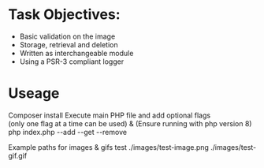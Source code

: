 # **Task Objectives:**

-   Basic validation on the image
-   Storage, retrieval and deletion
-   Written as interchangeable module
-   Using a PSR-3 compliant logger

# **Useage**

Composer install
Execute main PHP file and add optional flags  
(only one flag at a time can be used) & (Ensure running with php version 8)  
php index.php --add --get --remove

Example paths for images & gifs test
./images/test-image.png
./images/test-gif.gif
